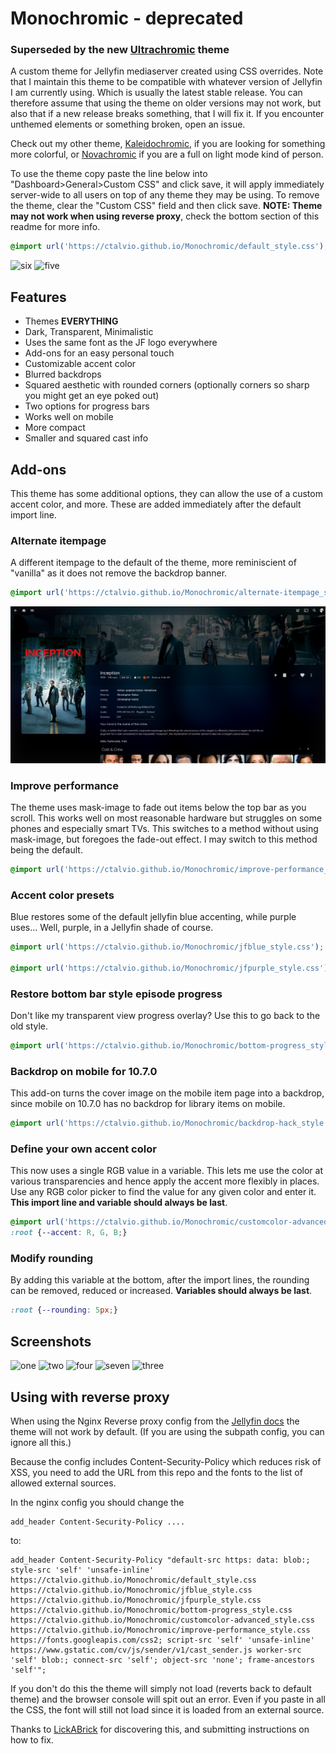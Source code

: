 # Monochromic - deprecated
### Superseded by the new [Ultrachromic](https://github.com/CTalvio/Kaleidochromic) theme

A custom theme for Jellyfin mediaserver created using CSS overrides. Note that I maintain this theme to be compatible with whatever version of Jellyfin I am currently using. Which is usually the latest stable release. You can therefore assume that using the theme on older versions may not work, but also that if a new release breaks something, that I will fix it. If you encounter unthemed elements or something broken, open an issue.

Check out my other theme, [Kaleidochromic](https://github.com/CTalvio/Kaleidochromic), if you are looking for something more colorful, or [Novachromic](https://github.com/CTalvio/Novachromic) if you are a full on light mode kind of person.

To use the theme copy paste the line below into "Dashboard>General>Custom CSS" and click save, it will apply immediately server-wide to all users on top of any theme they may be using. To remove the theme, clear the "Custom CSS" field and then click save. **NOTE: Theme may not work when using reverse proxy**, check the bottom section of this readme for more info.


```css
@import url('https://ctalvio.github.io/Monochromic/default_style.css');
```

![six](screenshots/6.png)
![five](screenshots/5.png)

## Features
- Themes **EVERYTHING**
- Dark, Transparent, Minimalistic
- Uses the same font as the JF logo everywhere
- Add-ons for an easy personal touch
- Customizable accent color
- Blurred backdrops
- Squared aesthetic with rounded corners (optionally corners so sharp you might get an eye poked out)
- Two options for progress bars
- Works well on mobile
- More compact
- Smaller and squared cast info

## Add-ons

This theme has some additional options, they can allow the use of a custom accent color, and more. These are added immediately after the default import line.


### Alternate itempage

A different itempage to the default of the theme, more reminiscient of "vanilla" as it does not remove the backdrop banner.

```css
@import url('https://ctalvio.github.io/Monochromic/alternate-itempage_style.css');
```
![eight](screenshots/8.png)


### Improve performance

The theme uses mask-image to fade out items below the top bar as you scroll. This works well on most reasonable hardware but struggles on some phones and especially smart TVs. This switches to a method without using mask-image, but foregoes the fade-out effect. I may switch to this method being the default.

```css
@import url('https://ctalvio.github.io/Monochromic/improve-performance_style.css');
```

### Accent color presets 

Blue restores some of the default jellyfin blue accenting, while purple uses... Well, purple, in a Jellyfin shade of course.

```css
@import url('https://ctalvio.github.io/Monochromic/jfblue_style.css');

@import url('https://ctalvio.github.io/Monochromic/jfpurple_style.css');
```

### Restore bottom bar style episode progress

Don't like my transparent view progress overlay? Use this to go back to the old style.

```css
@import url('https://ctalvio.github.io/Monochromic/bottom-progress_style.css');
```

### Backdrop on mobile for 10.7.0

This add-on turns the cover image on the mobile item page into a backdrop, since mobile on 10.7.0 has no backdrop for library items on mobile.

```css
@import url('https://ctalvio.github.io/Monochromic/backdrop-hack_style.css');
```

### Define your own accent color

This now uses a single RGB value in a variable. This lets me use the color at various transparencies and hence apply the accent more flexibly in places. Use any RGB color picker to find the value for any given color and enter it. **This import line and variable should always be last**.
```css
@import url('https://ctalvio.github.io/Monochromic/customcolor-advanced_style.css');
:root {--accent: R, G, B;}
```

### Modify rounding

By adding this variable at the bottom, after the import lines, the rounding can be removed, reduced or increased. **Variables should always be last**.
```css
:root {--rounding: 5px;}
```

## Screenshots

![one](screenshots/1.png)
![two](screenshots/2.png)
![four](screenshots/4.png)
![seven](screenshots/7.png)
![three](screenshots/3.png)


## Using with reverse proxy

When using the Nginx Reverse proxy config from the [Jellyfin docs](https://jellyfin.org/docs/general/networking/nginx.html) the theme will not work by default. (If you are using the subpath config, you can ignore all this.)

Because the config includes Content-Security-Policy which reduces risk of XSS, you need to add the URL from this repo and the fonts to the list of allowed external sources.

In the nginx config you should change the

```
add_header Content-Security-Policy ....
```
to:

```
add_header Content-Security-Policy "default-src https: data: blob:; style-src 'self' 'unsafe-inline' https://ctalvio.github.io/Monochromic/default_style.css https://ctalvio.github.io/Monochromic/jfblue_style.css https://ctalvio.github.io/Monochromic/jfpurple_style.css https://ctalvio.github.io/Monochromic/bottom-progress_style.css https://ctalvio.github.io/Monochromic/customcolor-advanced_style.css https://ctalvio.github.io/Monochromic/improve-performance_style.css https://fonts.googleapis.com/css2; script-src 'self' 'unsafe-inline' https://www.gstatic.com/cv/js/sender/v1/cast_sender.js worker-src 'self' blob:; connect-src 'self'; object-src 'none'; frame-ancestors 'self'";
```

If you don't do this the theme will simply not load (reverts back to default theme) and the browser console will spit out an error. Even if you paste in all the CSS, the font will still not load since it is loaded from an external source.

Thanks to [LickABrick](https://github.com/LickABrick) for discovering this, and submitting instructions on how to fix.
